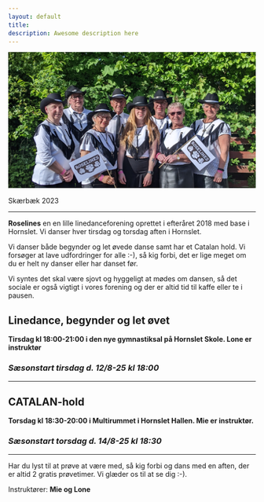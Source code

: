 ```yaml
---
layout: default
title:
description: Awesome description here
---
```


 ![Roselines i Skærbæk 2023](/assets/Skærbæk2023-1.jpg)


Skærbæk 2023

---

**Roselines** en en lille linedanceforening oprettet i efteråret 2018 med base i Hornslet. Vi danser hver tirsdag og torsdag aften i Hornslet.



Vi danser både begynder og let øvede danse samt har et Catalan hold. Vi forsøger at lave udfordringer for alle :-), så kig forbi, det er lige meget om du er helt ny danser eller har danset før. 

Vi syntes det skal være sjovt og hyggeligt at mødes om dansen, så det sociale er også vigtigt i vores forening og der er altid tid til kaffe eller te i pausen.



## **Linedance, begynder og let øvet**

**Tirsdag kl 18:00-21:00 i den nye gymnastiksal på Hornslet Skole. 
Lone er instruktør**

### *Sæsonstart tirsdag d. 12/8-25 kl 18:00*

---

## **CATALAN-hold**

**Torsdag kl 18:30-20:00 i Multirummet i Hornslet Hallen. 
Mie er instruktør.**

### *Sæsonstart torsdag d. 14/8-25 kl 18:30*

---

Har du lyst til at prøve at være med, så kig forbi og dans med en aften, der er altid 2 gratis prøvetimer.
Vi glæder os til at se dig :-).



Instruktører: **Mie og Lone**
